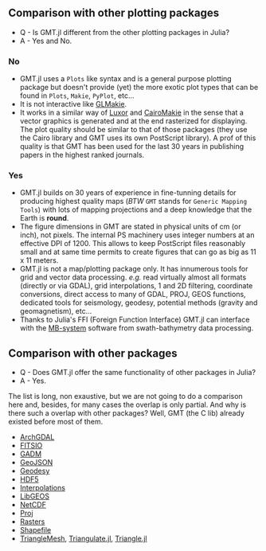 ## Comparison with other plotting packages

- Q - Is GMT.jl different from the other plotting packages in Julia?
- A - Yes and No.

### No

  - GMT.jl uses a `Plots` like syntax and is a general purpose plotting package but doesn't provide (yet)
    the more exotic plot types that can be found in `Plots`, `Makie`, `PyPlot`, etc...
  - It is not interactive like [GLMakie](https://makie.juliaplots.org/stable/documentation/backends/glmakie/).
  - It works in a similar way of [Luxor](https://juliagraphics.github.io/Luxor.jl/stable/) and
    [CairoMakie](https://makie.juliaplots.org/stable/documentation/backends/cairomakie/) in the sense that a
    vector graphics is generated and at the end rasterized for displaying. The plot quality should be similar
    to that of those packages (they use the Cairo library and GMT uses its own PostScript library). A prof of
    this quality is that GMT has been used for the last 30 years in publishing papers in the highest ranked journals.

### Yes

  - GMT.jl builds on 30 years of experience in fine-tunning details for producing highest quality maps (*BTW* `GMT` stands
    for `Generic Mapping Tools`) with lots of mapping projections and a deep knowledge that the Earth is **round**.
  - The figure dimensions in GMT are stated in physical units of cm (or inch), not pixels. The internal PS machinery
    uses integer numbers at an effective DPI of 1200. This allows to keep PostScript files reasonably small
    and at same time permits to create figures that can go as big as 11 x 11 meters.
  - GMT.jl is not a map/plotting package only. It has innumerous tools for grid and vector data processing.
    *e.g.* read virtually almost all formats (directly or via GDAL), grid interpolations, 1 and 2D filtering,
    coordinate conversions, direct access to many of GDAL, PROJ, GEOS functions, dedicated tools for seismology,
    geodesy, potential methods (gravity and geomagnetism), etc...
  - Thanks to Julia's FFI (Foreign Function Interface) GMT.jl can interface with the 
    [MB-system](https://www.mbari.org/products/research-software/mb-system/) software from swath-bathymetry
    data processing.

## Comparison with other packages

- Q - Does GMT.jl offer the same functionality of other packages in Julia?
- A - Yes.

The list is long, non exaustive, but we are not going to do a comparison here and, besides, for many cases
the overlap is only partial.  And why is there such a overlap with other packages? Well, GMT (the C lib)
already existed before most of them.

- [ArchGDAL](https://github.com/yeesian/ArchGDAL.jl)
- [FITSIO](https://github.com/JuliaAstro/FITSIO.jl)
- [GADM](https://github.com/JuliaGeo/GADM.jl)
- [GeoJSON](https://github.com/JuliaGeo/GeoJSON.jl)
- [Geodesy](https://github.com/JuliaGeo/Geodesy.jl)
- [HDF5](https://github.com/JuliaIO/HDF5.jl)
- [Interpolations](https://github.com/JuliaMath/Interpolations.jl)
- [LibGEOS](https://github.com/JuliaGeo/LibGEOS.jl)
- [NetCDF](https://github.com/JuliaGeo/NetCDF.jl)
- [Proj](https://github.com/JuliaGeo/Proj.jl)
- [Rasters](https://github.com/rafaqz/Rasters.jl)
- [Shapefile](https://github.com/JuliaGeo/Shapefile.jl)
- [TriangleMesh](https://github.com/konsim83/TriangleMesh.jl), [Triangulate.jl](https://github.com/JuliaGeometry/Triangulate.jl), [Triangle.jl](https://github.com/cvdlab/Triangle.jl)
